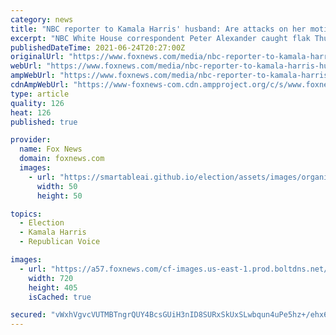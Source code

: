 ```yaml
---
category: news
title: "NBC reporter to Kamala Harris' husband: Are attacks on her motivated by her race or sex?"
excerpt: "NBC White House correspondent Peter Alexander caught flak Thursday for asking Second Gentleman Douglas Emhoff if Republican criticisms of his wife, Vice President Kamala Harris, were motivated by racism or sexism."
publishedDateTime: 2021-06-24T20:27:00Z
originalUrl: "https://www.foxnews.com/media/nbc-reporter-to-kamala-harris-husband-motivated-race-sex"
webUrl: "https://www.foxnews.com/media/nbc-reporter-to-kamala-harris-husband-motivated-race-sex"
ampWebUrl: "https://www.foxnews.com/media/nbc-reporter-to-kamala-harris-husband-motivated-race-sex.amp"
cdnAmpWebUrl: "https://www-foxnews-com.cdn.ampproject.org/c/s/www.foxnews.com/media/nbc-reporter-to-kamala-harris-husband-motivated-race-sex.amp"
type: article
quality: 126
heat: 126
published: true

provider:
  name: Fox News
  domain: foxnews.com
  images:
    - url: "https://smartableai.github.io/election/assets/images/organizations/foxnews.com-50x50.jpg"
      width: 50
      height: 50

topics:
  - Election
  - Kamala Harris
  - Republican Voice

images:
  - url: "https://a57.foxnews.com/cf-images.us-east-1.prod.boltdns.net/v1/static/694940094001/ad72c4da-8a99-401d-9171-f6eb09076278/70f38fe0-04e0-46b1-a998-fd5eeb4e9e80/1280x720/match/720/405/image.jpg?ve=1&tl=1"
    width: 720
    height: 405
    isCached: true

secured: "vWxhVgvcVUTMBTngrQUY4BcsGUiH3nID8SURxSkUxSLwbqun4uPe5hz+/ehx6WJCtBPQg2TT05m3Xj6+apJ+VjBDKYwq9FKlLJ7Op/675jAPsIEEcQU5Ij9I60w2vlX9ARo8kzVPfkKFTDFfDksW0DSS9Rw64V68mPH3PL5Eq2mDtR4WVE66ZWRVMzaC8C/9Nh+pXh3HFDgjz+Rf/eHrIgB4Sev3eBtM5UIeMs9vg7s6xYSbelPagsysXf79gilgCcKS52Rct5bstqy1t4IrHdgp3VHi6BTGyOsaPQhOFhm4x2Ca47RtPPzqDy+2BBgREA+JAjbyn0520CeJoXa+esLA22/hMIh5pZmU7hiErLU=;IGj7tQqz24vUNEWCWgoa9A=="
---
```


